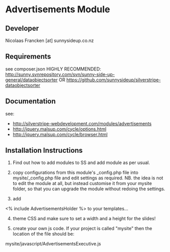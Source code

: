 Advertisements Module
================================================================================

Developer
-----------------------------------------------
Nicolaas Francken [at] sunnysideup.co.nz

Requirements
-----------------------------------------------
see composer.json
HIGHLY RECOMMENDED:
http://sunny.svnrepository.com/svn/sunny-side-up-general/dataobjectsorter
OR https://github.com/sunnysideup/silverstripe-dataobjectsorter

Documentation
-----------------------------------------------
see:
- http://silverstripe-webdevelopment.com/modules/advertisements
- http://jquery.malsup.com/cycle/options.html
- http://jquery.malsup.com/cycle/browser.html

Installation Instructions
-----------------------------------------------
1. Find out how to add modules to SS and add module as per usual.

2. copy configurations from this module's _config.php file
into mysite/_config.php file and edit settings as required.
NB. the idea is not to edit the module at all, but instead customise
it from your mysite folder, so that you can upgrade the module without redoing the settings.

3. add

<% include AdvertisementsHolder %> to your templates...

4. theme CSS and make sure to set a width and a height for the slides!

5. create your own js code.  If your project is called "mysite" then the location of the file should be:

mysite/javascript/AdvertisementsExecutive.js
